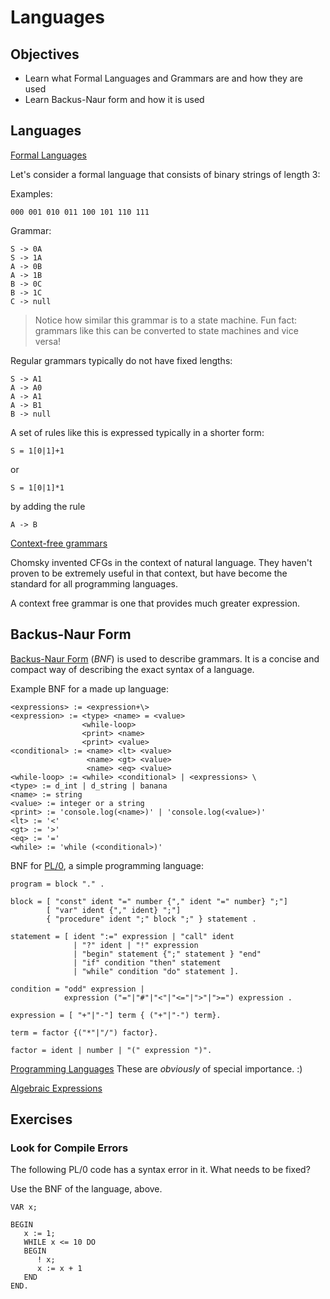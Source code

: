 # Languages

## Objectives

* Learn what Formal Languages and Grammars are and how they are used
* Learn Backus-Naur form and how it is used

## Languages

[Formal Languages](https://en.wikipedia.org/wiki/Formal_language)

Let's consider a formal language that consists of binary strings of length 3:

Examples:

    000 001 010 011 100 101 110 111

Grammar:

    S -> 0A
    S -> 1A
    A -> 0B
    A -> 1B
    B -> 0C
    B -> 1C
    C -> null

> Notice how similar this grammar is to a state machine. Fun fact: grammars like
> this can be converted to state machines and vice versa!

Regular grammars typically do not have fixed lengths:

    S -> A1
    A -> A0
    A -> A1
    A -> B1
    B -> null 

A set of rules like this is expressed typically in a shorter form:

    S = 1[0|1]+1

or

    S = 1[0|1]*1

by adding the rule 

    A -> B

[Context-free grammars](https://en.wikipedia.org/wiki/Context-free_grammar)

Chomsky invented CFGs in the context of natural language. They haven't proven to
be extremely useful in that context, but have become the standard for all
programming languages.

A context free grammar is one that provides much greater expression.

## Backus-Naur Form

[Backus-Naur Form](https://en.wikipedia.org/wiki/Backus%E2%80%93Naur_form)
(_BNF_) is used to describe grammars. It is a concise and compact way of
describing the exact syntax of a language.

Example BNF for a made up language:

```
<expressions> := <expression+\>
<expression> := <type> <name> = <value>
                <while-loop>
                <print> <name>
                <print> <value>
<conditional> := <name> <lt> <value>
                 <name> <gt> <value>
                 <name> <eq> <value>
<while-loop> := <while> <conditional> | <expressions> \
<type> := d_int | d_string | banana
<name> := string
<value> := integer or a string
<print> := 'console.log(<name>)' | 'console.log(<value>)'
<lt> := '<'
<gt> := '>'
<eq> := '='
<while> := 'while (<conditional>)'
```

BNF for [PL/0](https://en.wikipedia.org/wiki/PL/0), a simple programming
language:

```
program = block "." .

block = [ "const" ident "=" number {"," ident "=" number} ";"]
        [ "var" ident {"," ident} ";"]
        { "procedure" ident ";" block ";" } statement .

statement = [ ident ":=" expression | "call" ident 
              | "?" ident | "!" expression 
              | "begin" statement {";" statement } "end" 
              | "if" condition "then" statement 
              | "while" condition "do" statement ].

condition = "odd" expression |
            expression ("="|"#"|"<"|"<="|">"|">=") expression .

expression = [ "+"|"-"] term { ("+"|"-") term}.

term = factor {("*"|"/") factor}.

factor = ident | number | "(" expression ")".
```

[Programming Languages](https://en.wikipedia.org/wiki/Programming_language)
These are _obviously_ of special importance. :)

[Algebraic
Expressions](https://en.wikipedia.org/w/index.php?title=Context-free_grammar&action=edit&section=14)

## Exercises

### Look for Compile Errors

The following PL/0 code has a syntax error in it. What needs to be fixed?

Use the BNF of the language, above.

```pl/0
VAR x;

BEGIN
   x := 1;
   WHILE x <= 10 DO
   BEGIN
      ! x;
      x := x + 1
   END
END.
```
